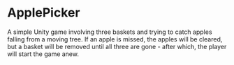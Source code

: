 # ApplePicker
 
A simple Unity game involving three baskets and trying to catch apples falling from a moving tree. If an apple is missed, the apples will be cleared, but a basket will be removed until all three are gone - after which, the player will start the game anew.
